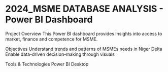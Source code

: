 # 2024_MSME DATABASE ANALYSIS - Power BI Dashboard

Project Overview
This Power BI dashboard provides insights into access to market, finance and competence for MSME.

Objectives
Understand trends and patterns of MSMEs needs in Niger Delta
Enable data-driven decision-making through visuals

Tools & Technologies
Power BI Desktop
